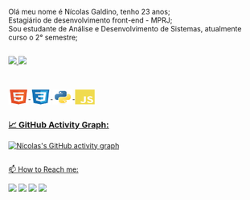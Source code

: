 Olá meu nome é Nícolas Galdino, tenho 23 anos;<br>
Estagiário de desenvolvimento front-end - MPRJ;<br>
Sou estudante de Análise e Desenvolvimento de Sistemas, atualmente curso o 2° semestre;<br>

  ##
 
  <a href="https://github.com/nicolasgaldino">
  <img height="180em" src="https://github-readme-stats.vercel.app/api?username=nicolasgaldino&show_icons=true&theme=dark&include_all_commits=true&count_private=true"/>
  <img height="180em" src="https://github-readme-stats.vercel.app/api/top-langs/?username=nicolasgaldino&layout=compact&langs_count=7&theme=dark"/>
    
  ##
 
<div style="display: inline_block"><br>
  <img align="center" alt="HTML" height="30" width="40" src="https://raw.githubusercontent.com/devicons/devicon/master/icons/html5/html5-original.svg">
  <img align="center" alt="CSS" height="30" width="40" src="https://raw.githubusercontent.com/devicons/devicon/master/icons/css3/css3-original.svg">
  <img align="center" alt="Python" height="30" width="40" src="https://raw.githubusercontent.com/devicons/devicon/master/icons/python/python-original.svg">
  <img align="center" alt="Js" height="30" width="40" src="https://raw.githubusercontent.com/devicons/devicon/master/icons/javascript/javascript-plain.svg">
</div>
  
  ##
  
  ### 📈 GitHub Activity Graph:
![Nícolas's GitHub activity graph](https://activity-graph.herokuapp.com/graph?username=nicolasgaldino&hide_border=true&theme=redical)
  
  ##
 📫 How to Reach me:
<div>
  <a href="https://www.linkedin.com/in/nícolas-galdino-esmael-8370ab199" target="_blank"><img src="https://img.shields.io/badge/LinkedIn-0077B5?style=for-the-badge&logo=linkedin&logoColor=white" target="_blank"></a>
  <a href = "https://twitter.com/galdino_esmael"><img src="https://img.shields.io/badge/Twitter-1DA1F2?style=for-the-badge&logo=twitter&logoColor=white" target="_blank"></a>
  <a href = "mailto:nicolasesmael1998@gmail.com"><img src="https://img.shields.io/badge/Gmail-D14836?style=for-the-badge&logo=gmail&logoColor=white" target="_blank"></a>
  <a href="https://api.whatsapp.com/send?phone=+5521974903005" alt="Connect on Whatsapp"> <img src="https://img.shields.io/badge/WHATSAPP-%2325D366.svg?&style=for-the-badge&logo=whatsapp&logoColor=white" /></a>
 
</div>
